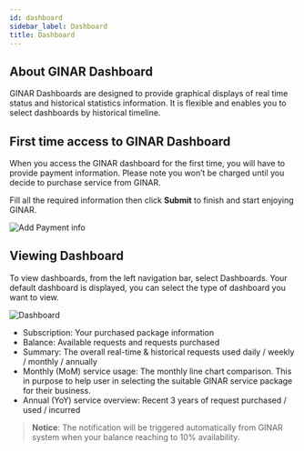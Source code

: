 ```yaml
---
id: dashboard
sidebar_label: Dashboard
title: Dashboard
---
```


## About GINAR Dashboard

GINAR Dashboards are designed to provide graphical displays of real time status and historical statistics information. It is flexible and enables you to select dashboards by historical timeline.


## First time access to GINAR Dashboard

When you access the GINAR dashboard for the first time, you will have to provide payment information. Please note you won’t be charged until you decide to purchase service from GINAR.

Fill all the required information then click **Submit** to finish and start enjoying GINAR.

![Add Payment info](./pictures/Payment1.png)


## Viewing Dashboard

To view dashboards, from the left navigation bar, select Dashboards. Your default dashboard is displayed, you can select the type of dashboard you want to view.

![Dashboard](./pictures/Dashboard.png)

-	Subscription: Your purchased package information
-	Balance: Available requests and requests purchased
-	Summary: The overall real-time & historical requests used daily / weekly / monthly / annually
-	Monthly (MoM) service usage: The monthly line chart comparison. This in purpose to help user in selecting the suitable GINAR service package for their business.
-	Annual (YoY) service overview: Recent 3 years of request purchased / used / incurred

> **Notice**: The notification will be triggered automatically from GINAR system when your balance reaching to 10% availability.

